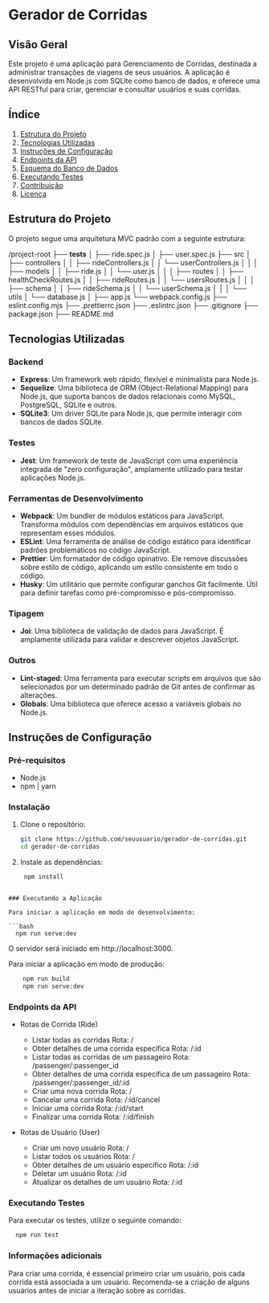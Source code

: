 # Gerador de Corridas

## Visão Geral

Este projeto é uma aplicação para Gerenciamento de Corridas, destinada a administrar transações de viagens de seus usuários. A aplicação é desenvolvida em Node.js com SQLite como banco de dados, e oferece uma API RESTful para criar, gerenciar e consultar usuários e suas corridas.

## Índice

1. [Estrutura do Projeto](#estrutura-do-projeto)
2. [Tecnologias Utilizadas](#tecnologias-utilizadas)
3. [Instruções de Configuração](#instruções-de-configuração)
4. [Endpoints da API](#endpoints-da-api)
5. [Esquema do Banco de Dados](#esquema-do-banco-de-dados)
6. [Executando Testes](#executando-testes)
7. [Contribuição](#contribuição)
8. [Licença](#licença)

## Estrutura do Projeto

O projeto segue uma arquitetura MVC padrão com a seguinte estrutura:

/project-root
├── **tests**
│ ├── ride.spec.js
│ ├── user.spec.js
├── src
│ ├── controllers
│ │ ├── rideControllers.js
│ │ └── userControllers.js
│ │
│ ├── models
│ │ ├── ride.js
│ │ └── user.js
│ │
│ ├── routes
│ │ ├── healthCheckRoutes.js
│ │ ├── rideRoutes.js
│ │ └── usersRoutes.js
│ │
│ ├── schema
│ │ ├── rideSchema.js
│ │ └── userSchema.js
│ │
│ └── utils
│ └── database.js
│
├── app.js
└── webpack.config.js
├── eslint.config.mjs
├── .prettierrc.json
├── .eslintrc.json
├── .gitignore
├── package.json
├── README.md

## Tecnologias Utilizadas

### Backend

-   **Express**: Um framework web rápido, flexível e minimalista para Node.js.
-   **Sequelize**: Uma biblioteca de ORM (Object-Relational Mapping) para Node.js, que suporta bancos de dados relacionais como MySQL, PostgreSQL, SQLite e outros.
-   **SQLite3**: Um driver SQLite para Node.js, que permite interagir com bancos de dados SQLite.

### Testes

-   **Jest**: Um framework de teste de JavaScript com uma experiência integrada de "zero configuração", amplamente utilizado para testar aplicações Node.js.

### Ferramentas de Desenvolvimento

-   **Webpack**: Um bundler de módulos estáticos para JavaScript. Transforma módulos com dependências em arquivos estáticos que representam esses módulos.
-   **ESLint**: Uma ferramenta de análise de código estático para identificar padrões problemáticos no código JavaScript.
-   **Prettier**: Um formatador de código opinativo. Ele remove discussões sobre estilo de código, aplicando um estilo consistente em todo o código.
-   **Husky**: Um utilitário que permite configurar ganchos Git facilmente. Útil para definir tarefas como pré-compromisso e pós-compromisso.

### Tipagem

-   **Joi**: Uma biblioteca de validação de dados para JavaScript. É amplamente utilizada para validar e descrever objetos JavaScript.

### Outros

-   **Lint-staged**: Uma ferramenta para executar scripts em arquivos que são selecionados por um determinado padrão de Git antes de confirmar as alterações.
-   **Globals**: Uma biblioteca que oferece acesso a variáveis globais no Node.js.

## Instruções de Configuração

### Pré-requisitos

-   Node.js
-   npm | yarn

### Instalação

1. Clone o repositório:

    ```bash
    git clone https://github.com/seuusuario/gerador-de-corridas.git
    cd gerador-de-corridas
    ```

2. Instale as dependências:
    ```bash
     npm install
    ```

````

### Executando a Aplicação

Para iniciar a aplicação em modo de desenvolvimento:

```bash
  npm run serve:dev
````

O servidor será iniciado em http://localhost:3000.

Para iniciar a aplicação em modo de produção:

```bash
    npm run build
    npm run serve:dev
```

### Endpoints da API

-   Rotas de Corrida (Ride)

    -   Listar todas as corridas
        Rota: /
    -   Obter detalhes de uma corrida específica
        Rota: /:id
    -   Listar todas as corridas de um passageiro
        Rota: /passenger/:passenger_id
    -   Obter detalhes de uma corrida específica de um passageiro
        Rota: /passenger/:passenger_id/:id
    -   Criar uma nova corrida
        Rota: /
    -   Cancelar uma corrida
        Rota: /:id/cancel
    -   Iniciar uma corrida
        Rota: /:id/start
    -   Finalizar uma corrida
        Rota: /:id/finish

-   Rotas de Usuário (User)
    -   Criar um novo usuário
        Rota: /
    -   Listar todos os usuários
        Rota: /
    -   Obter detalhes de um usuário específico
        Rota: /:id
    -   Deletar um usuário
        Rota: /:id
    -   Atualizar os detalhes de um usuário
        Rota: /:id

### Executando Testes

Para executar os testes, utilize o seguinte comando:

```sh
  npm run test
```

### Informações adicionais

Para criar uma corrida, é essencial primeiro criar um usuário, pois cada corrida está associada a um usuário. Recomenda-se a criação de alguns usuários antes de iniciar a iteração sobre as corridas.
